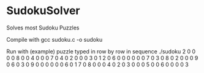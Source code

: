 # SudokuSolver
Solves most Sudoku Puzzles

Compile with 
gcc sudoku.c -o sudoku

Run with (example) puzzle typed in row by row in sequence
./sudoku 2 0 0 0 0 8 0 0 4 0 0 0 7 0 4 0 2 0 0 0 3 0 1 2 0 6 0 0 0 0 0 0 7 0 3 0 8 0 2 0 0 0 9 0 6 0 3 0 9 0 0 0 0 0 0 6 0 1 7 0 8 0 0 0 4 0 2 0 3 0 0 0 5 0 0 6 0 0 0 0 3

